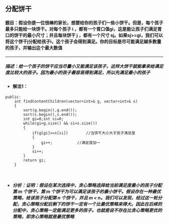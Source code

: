 ## 分配饼干
#### 题目：假设你是一位很棒的家长，想要给你的孩子们一些小饼干。但是，每个孩子最多只能给一块饼干。对每个孩子 i ，都有一个胃口值gi，这是能让孩子们满足胃口的饼干的最小尺寸；并且每块饼干 j ，都有一个尺寸 sj。如果sj>=gi，我们可以将这个饼干j分配给孩子i，这个孩子会得到满足。你的目标是尽可能满足越多数量的孩子，并输出这个最大数值
---
##### 描述：给一个孩子的饼干应当尽量小又能满足该孩子，这样大饼干就能拿来给满足度比较大的孩子。因为最小的孩子最容易得到满足，所以先满足最小的孩子
##### 
* #### 解法1：
```
public:
    int findContentChildren(vector<int>& g, vector<int>& s) 
    {
        sort(g.begin(),g.end());
        sort(s.begin(),s.end());
        int gi=0;int si=0;
        while(gi<g.size() && si<s.size())
        {
            if(g[gi]<=s[si])		//当饼干大小大于孩子满足度
            {
                gi++;			//满足度加一
            }
            si++;			
        }
        return gi;
    }

    
```
* ##### 分析：证明：假设在某次选择中，贪心策略选择给当前满足度最小的孩子分配第 m 个饼干，第 m 个饼干为可以满足该孩子的最小饼干。假设存在一种最优策略，给该孩子分配第 n 个饼干，并且 m < n。我们可以发现，经过这一轮分配，贪心策略分配后剩下的饼干一定有一个比最优策略来得大。因此在后续的分配中，贪心策略一定能满足更多的孩子。也就是说不存在比贪心策略更优的策略，即贪心策略就是最优策略
